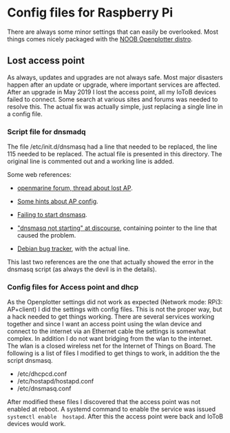 # Config files for Raspberry Pi 

There are always some minor settings that can easily be overlooked. Most things comes nicely packaged with the [NOOB Openplotter distro](http://www.sailoog.com/blog-categories/openplotter-rpi).

## Lost access point 
As always, updates and upgrades are not always safe. Most major
disasters happen after an update or upgrade, where important services
are affected. After an upgrade in May 2019 I lost the access
point, all my IoToB devices failed to connect. 
Some search at various sites and forums was needed to resolve
this. The actual fix was actually simple, just replacing a single line
in a config file.

### Script file for dnsmadq
The file /etc/init.d/dnsmasq had a line that needed to be replaced, the line 115
needed to be replaced. The actual file is presented in this directory. The original 
line is commented out and a working line is added.

Some web references:

- [openmarine forum, thread about lost AP](http://forum.openmarine.net/showthread.php?tid=1083).

- [Some hints about AP config](https://forums.kali.org/showthread.php?38920-Access-point-configuration-problem-on-RPi3).

- [Failing to start dnsmasq](https://www.raspberrypi.org/forums/viewtopic.php?t=128449).

- ["dnsmasq not starting" at discourse](https://discourse.pi-hole.net/t/dnsmasq-not-starting/10523/13), containing pointer to the line that caused the problem.

- [Debian bug tracker](https://bugs.debian.org/cgi-bin/bugreport.cgi?bug=858506), with the actual line. 

This last two references are the one that actually showed the error in the dnsmasq script (as always the devil is in the details).

### Config files for Access point and dhcp

As the Openplotter settings did not work as expected (Network mode:
RPi3: AP+client) I did the settings with config files. This is not the
proper way, but a hack needed to get things working. There are several
services working together and since I want an access point using the
wlan device and connect to the internet via an Ethernet cable the
settings is somewhat complex. In addition I do not want bridging from
the wlan to the internet. The wlan is a closed wireless net for the
Internet of Things on Board. The following is a list of files I
modified to get things to work, in addition the the script dnsmasq.
- /etc/dhcpcd.conf 
- /etc/hostapd/hostapd.conf
- /etc/dnsmasq.conf 

After modified these files I discovered that the access point was not enabled at reboot.
A systemd command to enable the service was issued ```systemctl enable  hostapd```. 
After this the access point were back and IoToB devices would work. 
